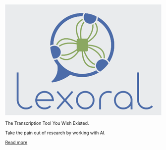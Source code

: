 ![Lexoral Logo](/landing/card.png)

The Transcription Tool You Wish Existed.

Take the pain out of research by working with AI.

[Read more](https://lexoral.com)